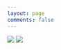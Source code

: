 ```yaml
---
layout: page
comments: false
---
```


<a target="_blank" href="https://www.bits-pays.com/mem/index.php?r=cryptopayoff"><img src="https://www.bits-pays.com/img/125_f.gif"/></a>
<a target="_blank" href="https://btcfox.info/?ref=CryptoPayoff"><img src="http://btcfox.info/banners/180x150.gif"/></a>
